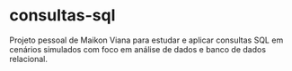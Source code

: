 # consultas-sql
 Projeto pessoal de Maikon Viana para estudar e aplicar consultas SQL em cenários simulados com foco em análise de dados e banco de dados relacional.
